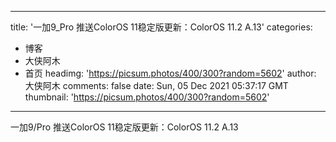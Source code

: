 
---
title: '一加9_Pro 推送ColorOS 11稳定版更新：ColorOS 11.2 A.13'
categories: 
 - 博客
 - 大侠阿木
 - 首页
headimg: 'https://picsum.photos/400/300?random=5602'
author: 大侠阿木
comments: false
date: Sun, 05 Dec 2021 05:37:17 GMT
thumbnail: 'https://picsum.photos/400/300?random=5602'
---

<div>   
一加9/Pro 推送ColorOS 11稳定版更新：ColorOS 11.2 A.13  
</div>
            